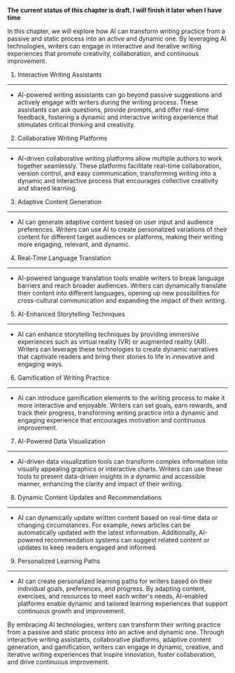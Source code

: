 **The current status of this chapter is draft. I will finish it later when I have time**

In this chapter, we will explore how AI can transform writing practice from a passive and static process into an active and dynamic one. By leveraging AI technologies, writers can engage in interactive and iterative writing experiences that promote creativity, collaboration, and continuous improvement.

1. Interactive Writing Assistants
---------------------------------

* AI-powered writing assistants can go beyond passive suggestions and actively engage with writers during the writing process. These assistants can ask questions, provide prompts, and offer real-time feedback, fostering a dynamic and interactive writing experience that stimulates critical thinking and creativity.

2. Collaborative Writing Platforms
----------------------------------

* AI-driven collaborative writing platforms allow multiple authors to work together seamlessly. These platforms facilitate real-time collaboration, version control, and easy communication, transforming writing into a dynamic and interactive process that encourages collective creativity and shared learning.

3. Adaptive Content Generation
------------------------------

* AI can generate adaptive content based on user input and audience preferences. Writers can use AI to create personalized variations of their content for different target audiences or platforms, making their writing more engaging, relevant, and dynamic.

4. Real-Time Language Translation
---------------------------------

* AI-powered language translation tools enable writers to break language barriers and reach broader audiences. Writers can dynamically translate their content into different languages, opening up new possibilities for cross-cultural communication and expanding the impact of their writing.

5. AI-Enhanced Storytelling Techniques
--------------------------------------

* AI can enhance storytelling techniques by providing immersive experiences such as virtual reality (VR) or augmented reality (AR). Writers can leverage these technologies to create dynamic narratives that captivate readers and bring their stories to life in innovative and engaging ways.

6. Gamification of Writing Practice
-----------------------------------

* AI can introduce gamification elements to the writing process to make it more interactive and enjoyable. Writers can set goals, earn rewards, and track their progress, transforming writing practice into a dynamic and engaging experience that encourages motivation and continuous improvement.

7. AI-Powered Data Visualization
--------------------------------

* AI-driven data visualization tools can transform complex information into visually appealing graphics or interactive charts. Writers can use these tools to present data-driven insights in a dynamic and accessible manner, enhancing the clarity and impact of their writing.

8. Dynamic Content Updates and Recommendations
----------------------------------------------

* AI can dynamically update written content based on real-time data or changing circumstances. For example, news articles can be automatically updated with the latest information. Additionally, AI-powered recommendation systems can suggest related content or updates to keep readers engaged and informed.

9. Personalized Learning Paths
------------------------------

* AI can create personalized learning paths for writers based on their individual goals, preferences, and progress. By adapting content, exercises, and resources to meet each writer's needs, AI-enabled platforms enable dynamic and tailored learning experiences that support continuous growth and improvement.

By embracing AI technologies, writers can transform their writing practice from a passive and static process into an active and dynamic one. Through interactive writing assistants, collaborative platforms, adaptive content generation, and gamification, writers can engage in dynamic, creative, and iterative writing experiences that inspire innovation, foster collaboration, and drive continuous improvement.
